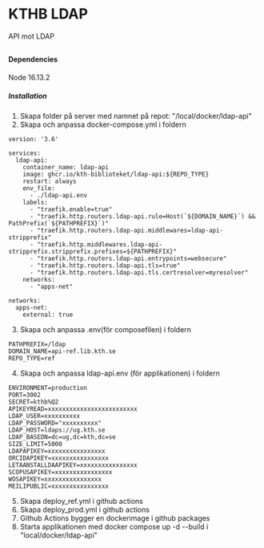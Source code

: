 # KTHB LDAP
API mot LDAP

##

###


#### Dependencies

Node 16.13.2

##### Installation

1.  Skapa folder på server med namnet på repot: "/local/docker/ldap-api"
2.  Skapa och anpassa docker-compose.yml i foldern
```
version: '3.6'

services:
  ldap-api:
    container_name: ldap-api
    image: ghcr.io/kth-biblioteket/ldap-api:${REPO_TYPE}
    restart: always
    env_file:
      - ./ldap-api.env
    labels:
      - "traefik.enable=true"
      - "traefik.http.routers.ldap-api.rule=Host(`${DOMAIN_NAME}`) && PathPrefix(`${PATHPREFIX}`)"
      - "traefik.http.routers.ldap-api.middlewares=ldap-api-stripprefix"
      - "traefik.http.middlewares.ldap-api-stripprefix.stripprefix.prefixes=${PATHPREFIX}"
      - "traefik.http.routers.ldap-api.entrypoints=websecure"
      - "traefik.http.routers.ldap-api.tls=true"
      - "traefik.http.routers.ldap-api.tls.certresolver=myresolver"
    networks:
      - "apps-net"

networks:
  apps-net:
    external: true
```
3.  Skapa och anpassa .env(för composefilen) i foldern
```
PATHPREFIX=/ldap
DOMAIN_NAME=api-ref.lib.kth.se
REPO_TYPE=ref
```
4.  Skapa och anpassa ldap-api.env (för applikationen) i foldern
```
ENVIRONMENT=production
PORT=3002
SECRET=kthb%Q2
APIKEYREAD=xxxxxxxxxxxxxxxxxxxxxxxxx
LDAP_USER=xxxxxxxxxx
LDAP_PASSWORD="xxxxxxxxxx"
LDAP_HOST=ldaps://ug.kth.se
LDAP_BASEDN=dc=ug,dc=kth,dc=se
SIZE_LIMIT=5000
LDAPAPIKEY=xxxxxxxxxxxxxxxx
ORCIDAPIKEY=xxxxxxxxxxxxxxxx
LETAANSTALLDAAPIKEY=xxxxxxxxxxxxxxxx
SCOPUSAPIKEY=xxxxxxxxxxxxxxxx
WOSAPIKEY=xxxxxxxxxxxxxxxx
MEILIPUBLIC=xxxxxxxxxxxxxxxx
```
5. Skapa deploy_ref.yml i github actions
6. Skapa deploy_prod.yml i github actions
7. Github Actions bygger en dockerimage i github packages
8. Starta applikationen med docker compose up -d --build i "local/docker/ldap-api"

